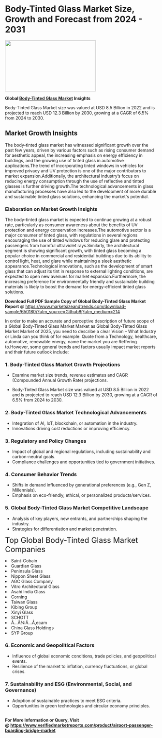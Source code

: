 <H1>Body-Tinted Glass Market Size, Growth and Forecast from 2024 - 2031</H1><img class="aligncenter size-medium wp-image-584254" src="https://thirdeyenews.in/wp-content/uploads/2024/09/Global-Market-Research-300x168.jpeg" alt="" width="300" height="168" /><p><strong>Global&nbsp;<a href="https://www.marketsizeandtrends.com/download-sample/650180/?utm_source=Github8j?utm_medium=214">Body-Tinted Glass Market</a> Insights</strong></p><p>Body-Tinted Glass Market size was valued at USD 8.5 Billion in 2022 and is projected to reach USD 12.3 Billion by 2030, growing at a CAGR of 6.5% from 2024 to 2030.</p><p><h2>Market Growth Insights</h2> The body-tinted glass market has witnessed significant growth over the past few years, driven by various factors such as rising consumer demand for aesthetic appeal, the increasing emphasis on energy efficiency in buildings, and the growing use of tinted glass in automotive applications.The trend of incorporating tinted windows in vehicles for improved privacy and UV protection is one of the major contributors to market expansion.Additionally, the architectural industry’s focus on reducing energy consumption through the use of reflective and tinted glasses is further driving growth.The technological advancements in glass manufacturing processes have also led to the development of more durable and sustainable tinted glass solutions, enhancing the market's potential.<h3>Elaboration on Market Growth Insights</h3> The body-tinted glass market is expected to continue growing at a robust rate, particularly as consumer awareness about the benefits of UV protection and energy conservation increases.The automotive sector is a major consumer of tinted glass, with regulations in several regions encouraging the use of tinted windows for reducing glare and protecting passengers from harmful ultraviolet rays.Similarly, the architectural segment is showing significant growth, with tinted glass becoming a popular choice in commercial and residential buildings due to its ability to control light, heat, and glare while maintaining a sleek aesthetic appearance.Technological innovations, such as the development of smart glass that can adjust its tint in response to external lighting conditions, are expected to open new avenues for market expansion.Furthermore, the increasing preference for environmentally friendly and sustainable building materials is likely to boost the demand for energy-efficient tinted glass solutions.<p><span class=""><strong>Download Full PDF Sample Copy of Global Body-Tinted Glass Market Report</strong> @ <a href="https://www.marketsizeandtrends.com/download-sample/650180/?utm_source=Github8j?utm_medium=214" target="_blank">https://www.marketsizeandtrends.com/download-sample/650180/?utm_source=Github8j?utm_medium=214</a></span></p><p>In order to make an accurate and perceptive description of future scope of a Global&nbsp;Body-Tinted Glass Market Market as Global&nbsp;Body-Tinted Glass Market Market of 2025, you need to describe a clear Vision &ndash; What Industry or Linda can you think of for example: Quote from a Technology, healthcare, automotive, renewable energy, name the market you are Reffering to.However, some general trends and factors usually impact market reports and their future outlook include:</p><h3>1.&nbsp;<strong>Body-Tinted Glass Market Growth Projections</strong></h3><ul><li>Examine market size trends, revenue estimates and CAGR (Compounded Annual Growth Rate) projections.</li><li><p>Body-Tinted Glass Market size was valued at USD 8.5 Billion in 2022 and is projected to reach USD 12.3 Billion by 2030, growing at a CAGR of 6.5% from 2024 to 2030.</p></li></ul><h3>2.&nbsp;<strong>Body-Tinted Glass Market Technological Advancements</strong></h3><ul><li>Integration of AI, IoT, blockchain, or automation in the industry.</li><li>Innovations driving cost reductions or improving efficiency.</li></ul><h3>3.&nbsp;<strong>Regulatory and Policy Changes</strong></h3><ul><li>Impact of global and regional regulations, including sustainability and carbon-neutral goals.</li><li>Compliance challenges and opportunities tied to government initiatives.</li></ul><h3>4.&nbsp;<strong>Consumer Behavior Trends</strong></h3><ul><li>Shifts in demand influenced by generational preferences (e.g., Gen Z, Millennials).</li><li>Emphasis on eco-friendly, ethical, or personalized products/services.</li></ul><h3>5.&nbsp;<strong>Global Body-Tinted Glass Market Competitive Landscape</strong></h3><ul><li>Analysis of key players, new entrants, and partnerships shaping the industry.</li><li>Strategies for differentiation and market penetration.</li></ul><p data-pm-slice="1 1 []"><span style="color: inherit; font-family: inherit; font-size: 25px;">Top Global Body-Tinted Glass Market Companies</span></p><div class="" data-test-id=""><p><li>Saint-Gobain</li><li> Guardian Glass</li><li> Peninsula Glass</li><li> Nippon Sheet Glass</li><li> AGC Glass Company</li><li> Vitro Architectural Glass</li><li> Asahi India Glass</li><li> Corning</li><li> Taiwan Glass</li><li> Kibing Group</li><li> Xinyi Glass</li><li> SCHOTT</li><li> Ã…Å¾iÃ…Å¸ecam</li><li> China Glass Holdings</li><li> SYP Group</li></p></div><h3>6.&nbsp;<strong>Economic and Geopolitical Factors</strong></h3><ul><li>Influence of global economic conditions, trade policies, and geopolitical events.</li><li>Resilience of the market to inflation, currency fluctuations, or global crises.</li></ul><h3>7.&nbsp;<strong>Sustainability and ESG (Environmental, Social, and Governance)</strong></h3><ul><li>Adoption of sustainable practices to meet ESG criteria.</li><li>Opportunities in green technologies and circular economy principles.</li></ul><h2><strong style="font-size: 14px;">For More Information or Query, Visit @&nbsp;</strong><a style="background-color: #ffffff; font-size: 14px;" href="https://www.marketsizeandtrends.com/report/body-tinted-glass-market/" target="_blank">https://www.verifiedmarketreports.com/product/airport-passenger-boarding-bridge-market</a></h2>